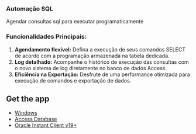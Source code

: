 ### **Automação SQL**

Agendar consultas sql para executar programaticamente

### **Funcionalidades Principais:**

1. **Agendamento flexível:** Defina a execução de seus comandos SELECT de acordo com a programação armazenada na tabela dedicada.
2. **Log detalhado:** Acompanhe o histórico de execução das consultas com o novo sistema de log diretamente no banco de dados Access.
3. **Eficiência na Exportação:** Desfrute de uma performance otimizada para execução de comandos e exportação de dados.


## Get the app
 - [Windows](https://github.com/jg-ribeiro/AutomacaoSQL/releases/download/v3.0/AutomacaoSQL.v3.0.exe)
 - [Access Database](https://github.com/jg-ribeiro/AutomacaoSQL/releases/download/v3.0/Database.mdb)
 - [Oracle Instant Client v19+](https://www.oracle.com/database/technologies/instant-client/downloads.html)

